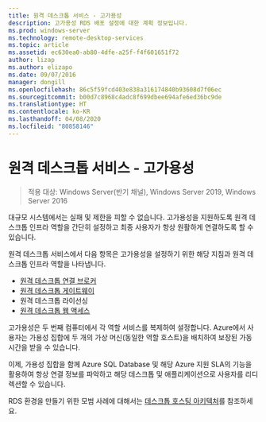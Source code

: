 ```yaml
---
title: 원격 데스크톱 서비스 - 고가용성
description: 고가용성 RDS 배포 설정에 대한 계획 정보입니다.
ms.prod: windows-server
ms.technology: remote-desktop-services
ms.topic: article
ms.assetid: ec630ea0-ab80-4dfe-a25f-f4f601651f72
author: lizap
ms.author: elizapo
ms.date: 09/07/2016
manager: dongill
ms.openlocfilehash: 86c5f59fcd403e838a316174840b93608d7f06ec
ms.sourcegitcommit: b00d7c8968c4adc8f699dbee694afe6ed36bc9de
ms.translationtype: HT
ms.contentlocale: ko-KR
ms.lasthandoff: 04/08/2020
ms.locfileid: "80858146"
---
```

# <a name="remote-desktop-services---high-availability"></a>원격 데스크톱 서비스 - 고가용성

>적용 대상: Windows Server(반기 채널), Windows Server 2019, Windows Server 2016

대규모 시스템에서는 실패 및 제한을 피할 수 없습니다. 고가용성을 지원하도록 원격 데스크톱 인프라 역할을 간단히 설정하고 최종 사용자가 항상 원활하게 연결하도록 할 수 있습니다.

원격 데스크톱 서비스에서 다음 항목은 고가용성을 설정하기 위한 해당 지침과 원격 데스크톱 인프라 역할을 나타냅니다.
- [원격 데스크톱 연결 브로커](Deploy-a-Remote-Desktop-Connection-Broker-cluster.md)
- [원격 데스크톱 게이트웨이](Deploy-a-RD-Web-Access-and-Gateway-farm.md)
- 원격 데스크톱 라이선싱
- [원격 데스크톱 웹 액세스](Deploy-a-RD-Web-Access-and-Gateway-farm.md)

고가용성은 두 번째 컴퓨터에서 각 역할 서비스를 복제하여 설정합니다. Azure에서 사용자는 가용성 집합에 두 개의 가상 머신(동일한 역할 호스트)을 배치하여 보장된 가동 시간을 받을 수 있습니다.

이제, 가용성 집합을 함께 Azure SQL Database 및 해당 Azure 지원 SLA의 기능을 활용하여 항상 연결 정보를 파악하고 해당 데스크톱 및 애플리케이션으로 사용자를 리디렉션할 수 있습니다.

RDS 환경을 만들기 위한 모범 사례에 대해서는 [데스크톱 호스팅 아키텍처](desktop-hosting-reference-architecture.md)를 참조하세요.
